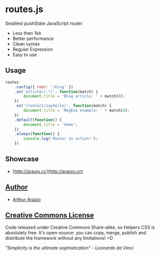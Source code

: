 # routes.js

Smallest pushState JavaScript router

- Less then 1kb
- Better performance
- Clean syntax
- Regular Expression
- Easy to use

## Usage

```js
routes
	.config({ root: '/blog' })
	.on('article/(.*)', function(match) {
		document.title = 'Blog article: ' + match[0];
	})
	.on('(contact|sayhello)', function(match) {
		document.title = 'RegExp example: ' + match[0];
	})
	.default(function() {
		document.title = 'Home';
	})
	.always(function() {
		console.log('Router in action!');
	})
```

## Showcase

* [http://araujo.cc](http://araujo.cc)

## [Author](http://araujo.cc)

* [Arthur Araújo](http://araujo.cc)

## [Creative Commons License](http://creativecommons.org/licenses/by-sa/4.0/)

Code released under Creative Commons Share-alike, so Helpers CSS is absolutely free. It's open-source: you can copy, merge, publish and distribute the framework without any limitations! =D

<i>"Simplicity is the ultimate sophistication" - Leonardo da Vinci</i>
